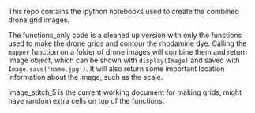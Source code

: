 This repo contains the ipython notebooks used to create the combined drone grid images. 

The functions_only code is a cleaned up version with only the functions used to make the drone grids and contour the rhodamine dye. 
Calling the ```mapper``` function on a folder of drone images will combine them and return Image object, which can be shown with ```display(Image)``` and saved with ```Image.save('name.jpg')```.
It will also return some important location information about the image, such as the scale.

Image_stitch_5 is the current working document for making grids, might have random extra cells on top of the functions.
